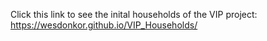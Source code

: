 Click this link to see the inital households of the VIP project:
https://wesdonkor.github.io/VIP_Households/
